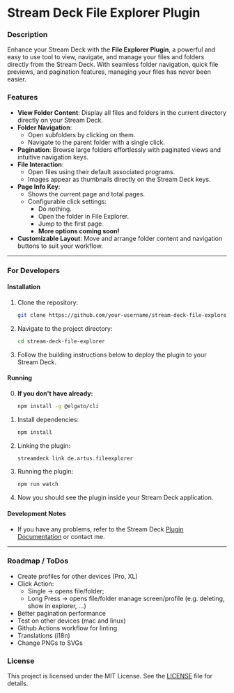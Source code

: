 # Stream Deck File Explorer Plugin

### Description

Enhance your Stream Deck with the **File Explorer Plugin**, a powerful and easy to use tool to view, navigate, and manage your files and folders directly from the Stream Deck. With seamless folder navigation, quick file previews, and pagination features, managing your files has never been easier.

### Features

- **View Folder Content**: Display all files and folders in the current directory directly on your Stream Deck.
- **Folder Navigation**:
    - Open subfolders by clicking on them.
    - Navigate to the parent folder with a single click.
- **Pagination**: Browse large folders effortlessly with paginated views and intuitive navigation keys.
- **File Interaction**:
    - Open files using their default associated programs.
    - Images appear as thumbnails directly on the Stream Deck keys.
- **Page Info Key**:
    - Shows the current page and total pages.
    - Configurable click settings:
        - Do nothing.
        - Open the folder in File Explorer.
        - Jump to the first page.
        - **More options coming soon!**
- **Customizable Layout**: Move and arrange folder content and navigation buttons to suit your workflow.

---

### For Developers

#### Installation

1. Clone the repository:
    ```bash
    git clone https://github.com/your-username/stream-deck-file-explorer.git
    ```
2. Navigate to the project directory:
    ```bash
    cd stream-deck-file-explorer
    ```
3. Follow the building instructions below to deploy the plugin to your Stream Deck.

#### Running

0. **If you don't have already:**
    ```bash
    npm install -g @elgato/cli
    ```
1. Install dependencies:
    ```bash
    npm install
    ```
2. Linking the plugin:
    ```bash
    streamdeck link de.artus.fileexplorer
    ```
3. Running the plugin:
    ```bash
    npm run watch
    ```
4. Now you should see the plugin inside your Stream Deck application.

#### Development Notes

- If you have any problems, refer to the Stream Deck [Plugin Documentation](https://docs.elgato.com/streamdeck/sdk/introduction/getting-started) or contact me.

---

### Roadmap / ToDos

- Create profiles for other devices (Pro, XL)
- Click Action:
    - Single -> opens file/folder;
    - Long Press -> opens file/folder manage screen/profile (e.g. deleting, show in explorer, ...)
- Better pagination performance
- Test on other devices (mac and linux)
- Github Actions workflow for linting
- Translations (i18n)
- Change PNGs to SVGs

### License

This project is licensed under the MIT License. See the [LICENSE](LICENSE) file for details.
